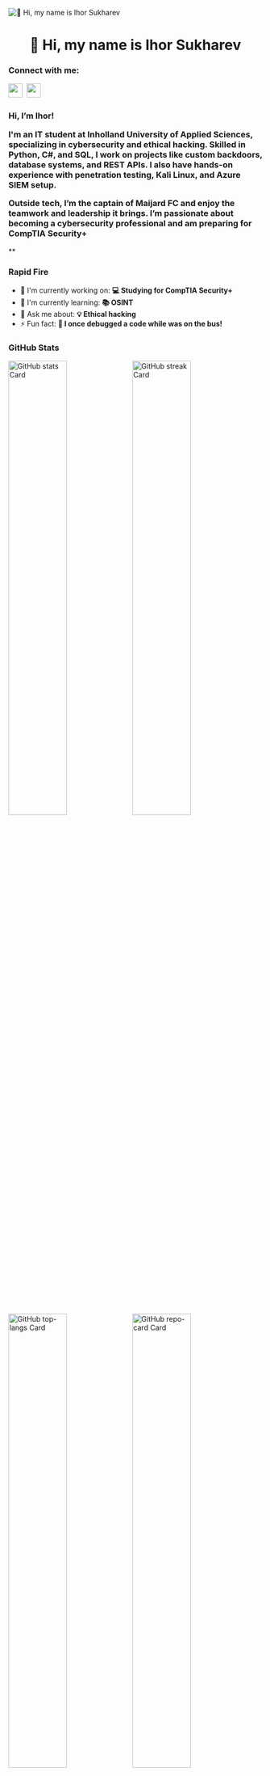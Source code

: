 ![👋 Hi, my name is Ihor Sukharev](https://user-images.githubusercontent.com/10498744/210012254-234538ff-d198-48aa-8964-37e6fd45d227.gif)

<div id="toc">
  <ul align="center" style="list-style: none">
    <summary>
      <h1>
        👋 Hi, my name is Ihor Sukharev
      </h1>
    </summary>
  </ul>
</div>

**<h3 align="left">Connect with me:</h3>** 
<p align="left"><a href="https://github.com/Sukharev-ukr" target="_blank"><img src="https://img.shields.io/badge/GitHub-100000?style=for-the-badge&logo=github&logoColor=white" height="28" style="margin-right: 4px"></a> <a href="https://www.linkedin.com/in/ihor-sukharev" target="_blank"><img src="https://img.shields.io/badge/LinkedIn-0077B5?style=for-the-badge&logo=linkedin&logoColor=white" height="28" style="margin-right: 4px"></a></p>

 <h3 align="left">Hi, I’m Ihor!

I'm an IT student at Inholland University of Applied Sciences, specializing in cybersecurity and ethical hacking. Skilled in Python, C#, and SQL, I work on projects like custom backdoors, database systems, and REST APIs. I also have hands-on experience with penetration testing, Kali Linux, and Azure SIEM setup.

Outside tech, I’m the captain of Maijard FC and enjoy the teamwork and leadership it brings. I’m passionate about becoming a cybersecurity professional and am preparing for CompTIA Security+</h3>**

<h3 align="left">Rapid Fire</h3>

- 💼 I'm currently working on: **💻 Studying for CompTIA Security+**
- 🌱 I'm currently learning: **📚 OSINT**
- 💬 Ask me about: **💡 Ethical hacking**
- ⚡ Fun fact: **🎢 I once debugged a code while was on the bus!**

 <h3 align="left">GitHub Stats</h3>

<p align="left">
  <img width="48%" src="https://github-readme-stats.vercel.app/api?username=Sukharev-ukr&theme=react&hide_title=false&hide_rank=false&show_icons=false&include_all_commits=false&count_private=true&line_height=23" alt="GitHub stats Card" />
  <img width="48%" src="https://streak-stats.demolab.com/?user=Sukharev-ukr&theme=react&hide_border=false&date_format=M+j%5B%2C+Y%5D&mode=daily&hide_total_contributions=false&hide_current_streak=false&hide_longest_streak=false&card_height=200" alt="GitHub streak Card" />
</p>

<p align="left">
  <img width="48%" src="https://github-readme-stats.vercel.app/api/top-langs?username=Sukharev-ukr&theme=react&hide_title=false&layout=compact&langs_count=6&hide_progress=false&card_width=400" alt="GitHub top-langs Card" />
  <img width="48%" src="https://github-readme-stats.vercel.app/api/pin/?username=Sukharev-ukr&repo=Bubble&bg_color=35%2C2dd4bf%2C784BA0%2C2B86C5&show_owner=true&title_color=fff&text_color=fff&icon_color=fff" alt="GitHub repo-card Card" />
</p>

